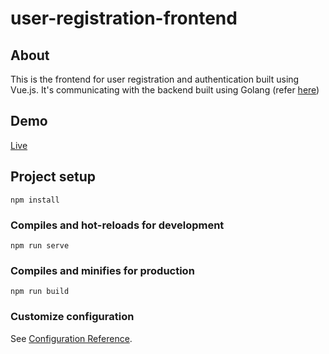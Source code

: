 # user-registration-frontend

## About
This is the frontend for user registration and authentication built using Vue.js. It's communicating with the backend built using Golang (refer [here](https://github.com/wilsontwm/user-registration-api))

## Demo
[Live](https://userregfrontend.herokuapp.com)

## Project setup
```
npm install
```

### Compiles and hot-reloads for development
```
npm run serve
```

### Compiles and minifies for production
```
npm run build
```

### Customize configuration
See [Configuration Reference](https://cli.vuejs.org/config/).
